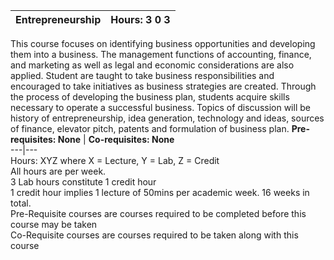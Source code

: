 **Entrepreneurship** | **Hours: 3 0 3**  
---|---  
This course focuses on identifying business opportunities and developing them into a business. The management functions of accounting, finance, and marketing as well as legal and economic considerations are also applied. Student are taught to take business responsibilities and encouraged to take initiatives as business strategies are created. Through the process of developing the business plan, students acquire skills necessary to operate a successful business. Topics of discussion will be history of entrepreneurship, idea generation, technology and ideas, sources of finance, elevator pitch, patents and formulation of business plan.
**Pre-requisites: None** | **Co-requisites: None**  
---|---  
Hours: XYZ where X = Lecture, Y = Lab, Z = Credit  
All hours are per week.  
3 Lab hours constitute 1 credit hour  
1 credit hour implies 1 lecture of 50mins per academic week. 16 weeks in total.  
Pre-Requisite courses are courses required to be completed before this course may be taken  
Co-Requisite courses are courses required to be taken along with this course
